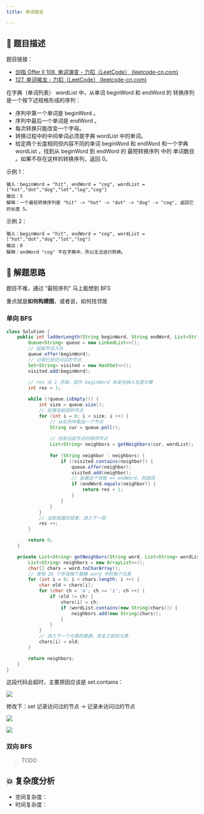 ```yaml
---
title: 单词接龙

---
```


## 📃 题目描述

题目链接：

- [剑指 Offer II 108. 单词演变 - 力扣（LeetCode） (leetcode-cn.com)](https://leetcode-cn.com/problems/om3reC/)
- [127. 单词接龙 - 力扣（LeetCode） (leetcode-cn.com)](https://leetcode-cn.com/problems/word-ladder/)

在字典（单词列表） wordList 中，从单词 beginWord 和 endWord 的 转换序列 是一个按下述规格形成的序列：

- 序列中第一个单词是 beginWord 。
- 序列中最后一个单词是 endWord 。
- 每次转换只能改变一个字母。
- 转换过程中的中间单词必须是字典 wordList 中的单词。
- 给定两个长度相同但内容不同的单词 beginWord 和 endWord 和一个字典 wordList ，找到从 beginWord 到 endWord 的 最短转换序列 中的 单词数目 。如果不存在这样的转换序列，返回 0。

示例 1：

```
输入：beginWord = "hit", endWord = "cog", wordList = ["hot","dot","dog","lot","log","cog"]
输出：5
解释：一个最短转换序列是 "hit" -> "hot" -> "dot" -> "dog" -> "cog", 返回它的长度 5。
```

示例 2：

```
输入：beginWord = "hit", endWord = "cog", wordList = ["hot","dot","dog","lot","log"]
输出：0
解释：endWord "cog" 不在字典中，所以无法进行转换。
```

## 🔔 解题思路

题目不难，通过 “最短序列” 马上能想到 BFS

重点就是**如何构建图**，或者说，如何找邻居

### 单向 BFS


```java
class Solution {
    public int ladderLength(String beginWord, String endWord, List<String> wordList) {
        Queue<String> queue = new LinkedList<>();
        // 起始节点入队
        queue.offer(beginWord);
        // 记录已经访问过的节点
        Set<String> visited = new HashSet<>();
        visited.add(beginWord);
		
        // res 从 1 开始，因为 beginWord 本身也纳入长度计算
        int res = 1;

        while (!queue.isEmpty()) {
            int size = queue.size();
            // 处理当前层的节点
            for (int i = 0; i < size; i ++) {
                // 从队列中取出一个节点
                String cur = queue.poll();
                
                // 找到当前节点的相邻节点
                List<String> neighbors = getNeighbors(cur, wordList);
                
                for (String neighbor : neighbors) {
                    if (!visited.contains(neighbor)) {
                        queue.offer(neighbor);
                        visited.add(neighbor);
                        // 如果这个邻居 == endWord，则返回
                        if (endWord.equals(neighbor)) {
                            return res + 1;
                        }
                    }
                }
            }
            // 当前层遍历结束，进入下一层
            res ++;
        }

        return 0;
    }

    private List<String> getNeighbors(String word, List<String> wordList) {
        List<String> neighbors = new ArrayList<>();
        char[] chars = word.toCharArray();
        // 使用 26 个字母挨个替换 word 中的每个元素
        for (int i = 0; i < chars.length; i ++) {
            char old = chars[i];
            for (char ch = 'a'; ch <= 'z'; ch ++) {
                if (old != ch) {
                    chars[i] = ch;
                    if (wordList.contains(new String(chars))) {
                        neighbors.add(new String(chars));
                    }
                }
            }
            // 进入下一个元素的替换，恢复之前的元素
            chars[i] = old;
        }

        return neighbors;
    }
}
```

这段代码会超时，主要原因应该是 set.contains：

![](https://gitee.com/veal98/images/raw/master/img/20220316175317.png)

修改下：set 记录访问过的节点 -> 记录未访问过的节点

![](https://gitee.com/veal98/images/raw/master/img/20220316175936.png)

![](https://gitee.com/veal98/images/raw/master/img/20220316175957.png)

### 双向 BFS

> TODO

## 💥 复杂度分析

- 空间复杂度：
- 时间复杂度：
